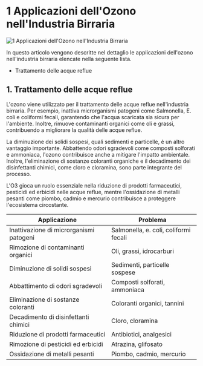 # 1 Applicazioni dell'Ozono nell'Industria Birraria 

![1 Applicazioni dell'Ozono nell'Industria Birraria](/assets/images/birraria-applicazioni-featured.jpg "1 Applicazioni dell'Ozono nell'Industria Birraria")



In questo articolo vengono descritte nel dettaglio le applicazioni dell'ozono nell'industria birraria elencate nella seguente lista.

- Trattamento delle acque reflue

## 1. Trattamento delle acque reflue

L'ozono viene utilizzato per il trattamento delle acque reflue nell'industria birraria. Per esempio, inattiva microrganismi patogeni come Salmonella, E. coli e coliformi fecali, garantendo che l'acqua scaricata sia sicura per l'ambiente. Inoltre, rimuove contaminanti organici come oli e grassi, contribuendo a migliorare la qualità delle acque reflue. 

La diminuzione dei solidi sospesi, quali sedimenti e particelle, è un altro vantaggio importante. Abbattendo odori sgradevoli come composti solforati e ammoniaca, l'ozono contribuisce anche a mitigare l'impatto ambientale. Inoltre, l'eliminazione di sostanze coloranti organiche e il decadimento dei disinfettanti chimici, come cloro e cloramina, sono parte integrante del processo. 

L'O3 gioca un ruolo essenziale nella riduzione di prodotti farmaceutici, pesticidi ed erbicidi nelle acque reflue, mentre l'ossidazione di metalli pesanti come piombo, cadmio e mercurio contribuisce a proteggere l'ecosistema circostante.

| Applicazione | Problema | 
| --- | --- |
| Inattivazione di microrganismi patogeni | Salmonella, e. coli, coliformi fecali |
| Rimozione di contaminanti organici | Oli, grassi, idrocarburi |
| Diminuzione di solidi sospesi | Sedimenti, particelle sospese |
| Abbattimento di odori sgradevoli | Composti solforati, ammoniaca |
| Eliminazione di sostanze coloranti | Coloranti organici, tannini |
| Decadimento di disinfettanti chimici | Cloro, cloramina |
| Riduzione di prodotti farmaceutici | Antibiotici, analgesici |
| Rimozione di pesticidi ed erbicidi | Atrazina, glifosato |
| Ossidazione di metalli pesanti | Piombo, cadmio, mercurio |


